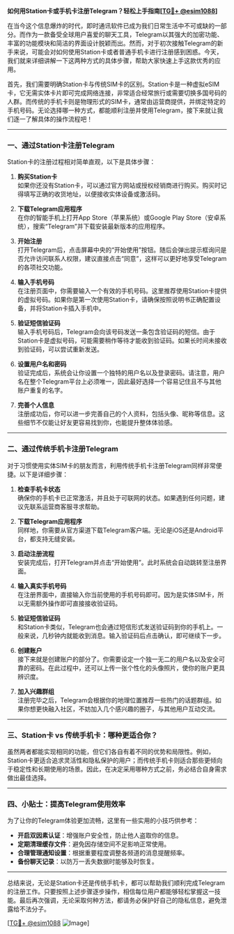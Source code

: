 **如何用Station卡或手机卡注册Telegram？轻松上手指南[[TG💪+ @esim1088](https://t.me/s/esim1088)]**

在当今这个信息爆炸的时代，即时通讯软件已成为我们日常生活中不可或缺的一部分。而作为一款备受全球用户喜爱的聊天工具，Telegram以其强大的加密功能、丰富的功能模块和简洁的界面设计脱颖而出。然而，对于初次接触Telegram的新手来说，可能会对如何使用Station卡或者普通手机卡进行注册感到困惑。今天，我们就来详细讲解一下这两种方式的具体步骤，帮助大家快速上手这款优秀的应用。

首先，我们需要明确Station卡与传统SIM卡的区别。Station卡是一种虚拟eSIM卡，它无需实体卡片即可完成网络连接，非常适合经常旅行或需要切换多国号码的人群。而传统的手机卡则是物理形式的SIM卡，通常由运营商提供，并绑定特定的手机号码。无论选择哪一种方式，都能顺利注册并使用Telegram，接下来就让我们逐一了解具体的操作流程吧！

---

### **一、通过Station卡注册Telegram**

Station卡的注册过程相对简单直观，以下是具体步骤：

1. **购买Station卡**  
   如果你还没有Station卡，可以通过官方网站或授权经销商进行购买。购买时记得填写正确的收货地址，以便接收实体设备或激活码。

2. **下载Telegram应用程序**  
   在你的智能手机上打开App Store（苹果系统）或Google Play Store（安卓系统），搜索“Telegram”并下载安装最新版本的应用程序。

3. **开始注册**  
   打开Telegram后，点击屏幕中央的“开始使用”按钮。随后会弹出提示框询问是否允许访问联系人权限，建议直接点击“同意”，这样可以更好地享受Telegram的各项社交功能。

4. **输入手机号码**  
   在注册页面中，你需要输入一个有效的手机号码。这里推荐使用Station卡提供的虚拟号码。如果你是第一次使用Station卡，请确保按照说明书正确配置设备，并将Station卡插入手机中。

5. **验证短信验证码**  
   输入手机号码后，Telegram会向该号码发送一条包含验证码的短信。由于Station卡是虚拟号码，可能需要稍作等待才能收到验证码。如果长时间未接收到验证码，可以尝试重新发送。

6. **设置用户名和密码**  
   验证完成后，系统会让你设置一个独特的用户名以及登录密码。请注意，用户名在整个Telegram平台上必须唯一，因此最好选择一个容易记住且不与其他账户重复的名字。

7. **完善个人信息**  
   注册成功后，你可以进一步完善自己的个人资料，包括头像、昵称等信息。这些细节不仅能让好友更容易找到你，也能提升整体体验感。

---

### **二、通过传统手机卡注册Telegram**

对于习惯使用实体SIM卡的朋友而言，利用传统手机卡注册Telegram同样非常便捷。以下是详细步骤：

1. **检查手机卡状态**  
   确保你的手机卡已正常激活，并且处于可联网的状态。如果遇到任何问题，建议先联系运营商客服寻求帮助。

2. **下载Telegram应用程序**  
   同样地，你需要从官方渠道下载Telegram客户端。无论是iOS还是Android平台，都支持无缝安装。

3. **启动注册流程**  
   安装完成后，打开Telegram并点击“开始使用”。此时系统会自动跳转至注册界面。

4. **输入真实手机号码**  
   在注册界面中，直接输入你当前使用的手机号码即可。因为是实体SIM卡，所以无需额外操作即可直接接收验证码。

5. **验证短信验证码**  
   和Station卡类似，Telegram也会通过短信形式发送验证码到你的手机上。一般来说，几秒钟内就能收到消息。输入验证码后点击确认，即可继续下一步。

6. **创建账户**  
   接下来就是创建账户的部分了。你需要设定一个独一无二的用户名以及安全可靠的密码。在此过程中，还可以上传一张个性化的头像照片，使你的账户更具辨识度。

7. **加入兴趣群组**  
   注册完毕之后，Telegram会根据你的地理位置推荐一些热门的话题群组。如果你想更快融入社区，不妨加入几个感兴趣的圈子，与其他用户互动交流。

---

### **三、Station卡 vs 传统手机卡：哪种更适合你？**

虽然两者都能实现相同的功能，但它们各自有着不同的优势和局限性。例如，Station卡更适合追求灵活性和隐私保护的用户；而传统手机卡则适合那些更倾向于稳定性和长期使用的场景。因此，在决定采用哪种方式之前，务必结合自身需求做出最佳选择。

---

### **四、小贴士：提高Telegram使用效率**

为了让你的Telegram体验更加流畅，这里有一些实用的小技巧供参考：

- **开启双因素认证**：增强账户安全性，防止他人盗取你的信息。
- **定期清理缓存文件**：避免因存储空间不足影响正常使用。
- **合理管理通知设置**：根据重要程度调整各频道的消息提醒频率。
- **备份聊天记录**：以防万一丢失数据时能够及时恢复。

---

总结来说，无论是Station卡还是传统手机卡，都可以帮助我们顺利完成Telegram的注册工作。只要按照上述步骤逐步操作，相信每位用户都能够轻松掌握这一技能。最后再次强调，无论采取何种方法，都请务必保护好自己的隐私信息，避免泄露给不法分子。

[[TG💪+ @esim1088](https://t.me/s/esim1088) ![Image](https://i.postimg.cc/4NQfJmqS/Snipaste-2025-05-13-00-14-12.png)]